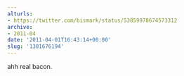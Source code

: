 ```yaml
---
alturls:
- https://twitter.com/bismark/status/53859978674573312
archive:
- 2011-04
date: '2011-04-01T16:43:14+00:00'
slug: '1301676194'
---
```


ahh real bacon.

